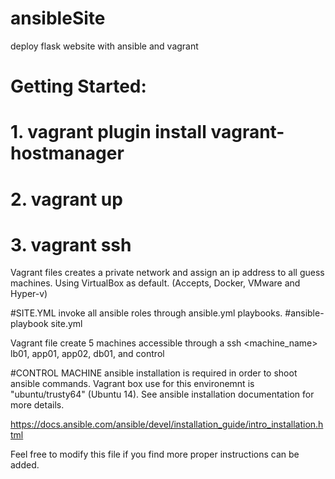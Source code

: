 # ansibleSite
deploy flask website with ansible and vagrant
# Getting Started:
# 1. vagrant plugin install vagrant-hostmanager
# 2. vagrant up
# 3. vagrant ssh
Vagrant files creates a private network and assign an ip address to all guess machines. 
Using VirtualBox as default. (Accepts, Docker, VMware and Hyper-v)

#SITE.YML
invoke all ansible roles through ansible.yml playbooks. 
#ansible-playbook site.yml

Vagrant file create 5 machines accessible through a ssh <machine_name>
lb01, app01, app02, db01, and control 

#CONTROL MACHINE 
ansible installation is required in order to shoot ansible commands. Vagrant box use for this environemnt is "ubuntu/trusty64" (Ubuntu 14). See ansible installation documentation for more details. 

https://docs.ansible.com/ansible/devel/installation_guide/intro_installation.html


Feel free to modify this file if you find more proper instructions can be added. 
